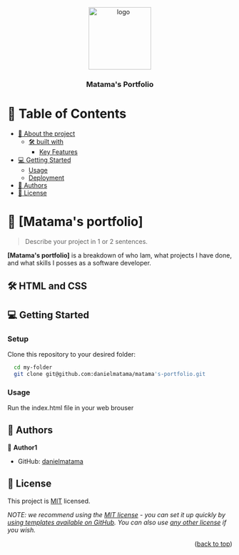 <a name="Daniel Matama"></a>


<div align="center">

  <img src="murple_logo.png" alt="logo" width="140"  height="auto" />
  <br/>

  <h3><b>Matama's Portfolio</b></h3>

</div>

<!-- TABLE OF CONTENTS -->

# 📗 Table of Contents

- [📖 About the project](#about-project)
  - [🛠 built with](#built-with)
    - [Key Features](#key-features)
- [💻 Getting Started](#getting-started)
  - [Usage](#usage)
  - [Deployment](#triangular_flag_on_post-deployment)
- [👥 Authors](#authors)
- [📝 License](#license)

<!-- PROJECT DESCRIPTION -->

# 📖 [Matama's portfolio] <a name="about-project"></a>

> Describe your project in 1 or 2 sentences.

**[Matama's portfolio]** is a breakdown of who Iam, what projects I have done, and what skills I posses as a software developer. 

## 🛠 HTML and CSS<a name="built-with"></a>



<!-- GETTING STARTED -->

## 💻 Getting Started <a name="getting-started"></a>

### Setup

Clone this repository to your desired folder:
```sh
  cd my-folder
  git clone git@github.com:danielmatama/matama's-portfolio.git
```

### Usage

Run the index.html file in your web brouser


<!-- AUTHORS -->

## 👥 Authors <a name="authors"></a>


👤 **Author1**

- GitHub: [danielmatama](https://github.com/danielmatama)



<!-- LICENSE -->

## 📝 License <a name="license"></a>

This project is [MIT](./LICENSE) licensed.

_NOTE: we recommend using the [MIT license](https://choosealicense.com/licenses/mit/) - you can set it up quickly by [using templates available on GitHub](https://docs.github.com/en/communities/setting-up-your-project-for-healthy-contributions/adding-a-license-to-a-repository). You can also use [any other license](https://choosealicense.com/licenses/) if you wish._

<p align="right">(<a href="#readme-top">back to top</a>)</p>
